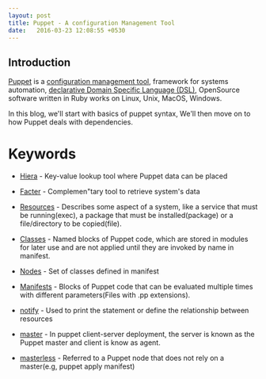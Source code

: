 ```yaml
---
layout: post
title: Puppet - A configuration Management Tool
date:   2016-03-23 12:08:55 +0530
---
```


## Introduction

[Puppet](https://puppetlabs.com/puppet/what-is-puppet) is a [configuration management tool](https://en.wikipedia.org/wiki/Configuration_management), framework for systems automation, [declarative Domain Specific Language (DSL)](https://en.wikipedia.org/wiki/Declarative_programming#Domain-specific_languages), OpenSource software written in Ruby works on Linux, Unix, MacOS, Windows.

In this blog, we'll start with basics of puppet syntax, We'll then move on to how Puppet deals with dependencies.

# Keywords

* [Hiera](https://docs.puppetlabs.com/hiera/latest/) - Key-value lookup tool where Puppet data can be placed

* [Facter](https://docs.puppetlabs.com/references/glossary.html#facter) - Complemen"tary tool to retrieve system's data

* [Resources](https://docs.puppetlabs.com/puppet/3.8/reference/lang_resources.html) - Describes some aspect of a system, like a service that must be running(exec), a package that must be installed(package) or a file/directory to be copied(file).

* [Classes](https://docs.puppetlabs.com/puppet/3.8/reference/lang_classes.html) - Named blocks of Puppet code, which are stored in modules for later use and are not applied until they are invoked by name in manifest.

* [Nodes](https://docs.puppetlabs.com/puppet/3.8/reference/lang_node_definitions.html) - Set of classes defined in manifest

* [Manifests](https://docs.puppetlabs.com/puppet/4.4/reference/modules_fundamentals.html#manifests) - Blocks of Puppet code that can be evaluated multiple times with different parameters(Files with .pp extensions).

* [notify](https://docs.puppetlabs.com/references/glossary.html#notify) - Used to print the statement or define the relationship between resources

* [master](https://docs.puppetlabs.com/references/glossary.html#master) - In puppet client-server deployment, the server is known as the Puppet master and client is know as agent.

* [masterless](https://docs.puppetlabs.com/references/glossary.html#master) - Referred to a Puppet node that does not rely on a master(e.g, puppet apply manifest)

